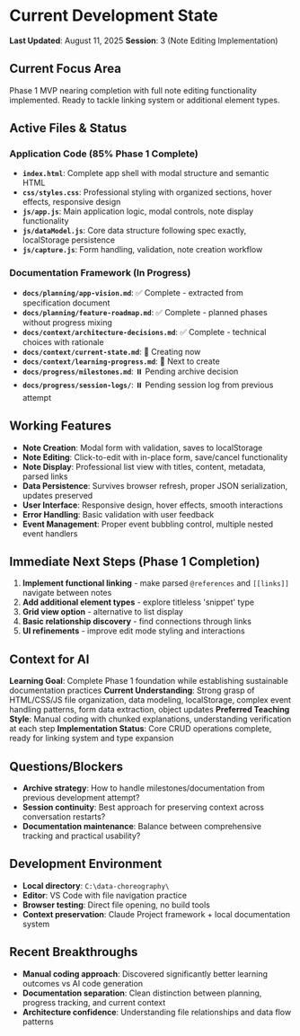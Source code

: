 # Current Development State

**Last Updated**: August 11, 2025
**Session**: 3 (Note Editing Implementation)

## Current Focus Area
Phase 1 MVP nearing completion with full note editing functionality implemented. Ready to tackle linking system or additional element types.

## Active Files & Status

### Application Code (85% Phase 1 Complete)
- **`index.html`**: Complete app shell with modal structure and semantic HTML
- **`css/styles.css`**: Professional styling with organized sections, hover effects, responsive design
- **`js/app.js`**: Main application logic, modal controls, note display functionality
- **`js/dataModel.js`**: Core data structure following spec exactly, localStorage persistence
- **`js/capture.js`**: Form handling, validation, note creation workflow

### Documentation Framework (In Progress)
- **`docs/planning/app-vision.md`**: ✅ Complete - extracted from specification document
- **`docs/planning/feature-roadmap.md`**: ✅ Complete - planned phases without progress mixing
- **`docs/context/architecture-decisions.md`**: ✅ Complete - technical choices with rationale
- **`docs/context/current-state.md`**: 🚧 Creating now
- **`docs/context/learning-progress.md`**: 🚧 Next to create
- **`docs/progress/milestones.md`**: ⏸️ Pending archive decision
- **`docs/progress/session-logs/`**: ⏸️ Pending session log from previous attempt

## Working Features
- **Note Creation**: Modal form with validation, saves to localStorage
- **Note Editing**: Click-to-edit with in-place form, save/cancel functionality
- **Note Display**: Professional list view with titles, content, metadata, parsed links
- **Data Persistence**: Survives browser refresh, proper JSON serialization, updates preserved
- **User Interface**: Responsive design, hover effects, smooth interactions
- **Error Handling**: Basic validation with user feedback
- **Event Management**: Proper event bubbling control, multiple nested event handlers

## Immediate Next Steps (Phase 1 Completion)
1. **Implement functional linking** - make parsed `@references` and `[[links]]` navigate between notes
2. **Add additional element types** - explore titleless 'snippet' type
3. **Grid view option** - alternative to list display
4. **Basic relationship discovery** - find connections through links
5. **UI refinements** - improve edit mode styling and interactions

## Context for AI
**Learning Goal**: Complete Phase 1 foundation while establishing sustainable documentation practices
**Current Understanding**: Strong grasp of HTML/CSS/JS file organization, data modeling, localStorage, complex event handling patterns, form data extraction, object updates
**Preferred Teaching Style**: Manual coding with chunked explanations, understanding verification at each step
**Implementation Status**: Core CRUD operations complete, ready for linking system and type expansion

## Questions/Blockers
- **Archive strategy**: How to handle milestones/documentation from previous development attempt?
- **Session continuity**: Best approach for preserving context across conversation restarts?
- **Documentation maintenance**: Balance between comprehensive tracking and practical usability?

## Development Environment
- **Local directory**: `C:\data-choreography\`
- **Editor**: VS Code with file navigation practice
- **Browser testing**: Direct file opening, no build tools
- **Context preservation**: Claude Project framework + local documentation system

## Recent Breakthroughs
- **Manual coding approach**: Discovered significantly better learning outcomes vs AI code generation
- **Documentation separation**: Clean distinction between planning, progress tracking, and current context
- **Architecture confidence**: Understanding file relationships and data flow patterns